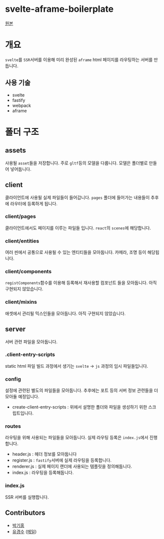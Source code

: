 # svelte-aframe-boilerplate

[원본](https://github.com/gihong-park/svelte-webpack-ssr)

# 개요

`svelte`를 `SSR`서버를 이용해 미리 완성된 `aframe` html 페이지를 라우팅하는 서버를 만듭니다.

## 사용 기술

- svelte
- fastify
- webpack
- aframe

# 폴더 구조

## assets

사용될 `asset`들을 저장합니다. 주로 `gltf`등의 모델을 다룹니다. 모델은 폴더별로 만들어 넣어둡니다.

## client

클라이언트에 사용될 실제 파일들이 들어갑니다. `pages` 폴더에 들어가는 내용들이 추후에 라우터에 등록하게 됩니다.

### client/pages

클라이언트에서도 페이지를 이루는 파일들 입니다. `react`의 `scenes`에 해당합니다.

### client/entities

여러 씬에서 공통으로 사용될 수 있는 엔티티들을 모아둡니다. 카메라, 조명 등이 해당됩니다.

### client/components

`registComponents`함수를 이용해 등록해서 재사용할 컴포넌트 들을 모아둡니다. 아직 구현되지 않았습니다.

### client/mixins

애셋에서 관리될 믹스인들을 모아둡니다. 아직 구현되지 않았습니다.

## server

서버 관련 파일을 모아둡니다.

### .client-entry-scripts

static html 파일 빌드 과정에서 생기는 `svelte` -> `js` 과정의 임시 파일들입니다.

### config

설정에 관련된 별도의 파일들을 모아둡니다. 추후에는 포트 등의 서버 정보 관련들을 더 모아둘 예정입니다.

- create-client-entry-scripts : 위에서 설명한 폴더와 파일을 생성하기 위한 스크립트입니다.

### routes

라우팅을 위해 사용되는 파일들을 모아둡니다. 실제 라우팅 등록은 `index.js`에서 진행합니다.

- header.js : 헤더 정보를 모아둡니다
- register.js : `fastify`서버에 실제 라우팅을 등록합니다.
- renderer.js : 실제 페이지 랜더에 사용되는 템플릿을 정의해둡니다.
- index.js : 라우팅을 등록해둡니다.

### index.js

SSR 서버를 실행합니다.

## Contributors

- [박기홍](https://github.com/gihong2012) 
- [유경수](https://github.com/yoogomja) ([메일](mailto://dev.yoogomja@gmail.com))
